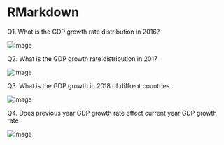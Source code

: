 # RMarkdown

Q1. What is the GDP growth rate distribution in 2016? 

![image](https://user-images.githubusercontent.com/101015470/163605375-176062d6-3486-4c87-97ad-e51530064736.png)

Q2. What is the GDP growth rate distribution in 2017

![image](https://user-images.githubusercontent.com/101015470/163605449-41a89c33-c9df-400a-b639-cb02a6d62ff6.png)

Q3. What is the GDP growth in 2018 of diffrent countries

![image](https://user-images.githubusercontent.com/101015470/163605503-dd1a1b30-d831-4f9c-bb37-c3c2f39157b5.png)

Q4. Does previous year GDP growth rate effect current year GDP growth rate

![image](https://user-images.githubusercontent.com/101015470/163605565-69a7cf9f-8a37-4193-9ec4-7873eca917c8.png)
